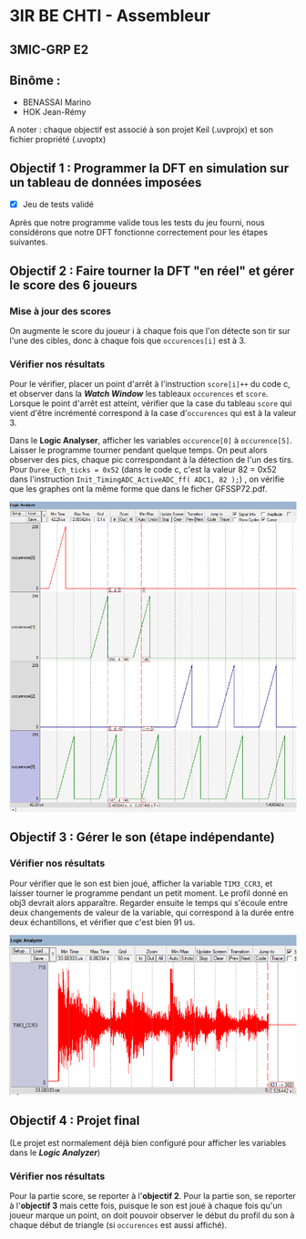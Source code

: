 


# 3IR BE CHTI - Assembleur
## 3MIC-GRP E2
## Binôme : 
  * BENASSAI Marino  
  * HOK Jean-Rémy  

A noter : chaque objectif est associé à son projet Keil (.uvprojx) et son fichier propriété (.uvoptx)

## Objectif 1 : Programmer la DFT en simulation sur un tableau de données imposées

- [x] Jeu de tests validé

Après que notre programme valide tous les tests du jeu fourni, nous considérons que notre DFT fonctionne correctement pour les étapes suivantes.

## Objectif 2 : Faire tourner la DFT "en réel" et gérer le score des 6 joueurs

### Mise à jour des scores

On augmente le score du joueur i à chaque fois que l'on détecte son tir sur l'une des cibles, donc à chaque fois que `occurences[i]` est à 3. 

### Vérifier nos résultats

Pour le vérifier, placer un point d'arrêt à l'instruction `score[i]++` du code c, et observer dans la ***Watch Window*** les tableaux `occurences` et `score`. Lorsque le point d'arrêt est atteint, vérifier que la case du tableau `score` qui vient d'être incrémenté correspond à la case d'`occurences` qui est à la valeur 3. 

Dans le **Logic Analyser**, afficher les variables `occurence[0]` à `occurence[5]`. Laisser le programme tourner pendant quelque temps. On peut alors observer des pics, chaque pic correspondant à la détection de l'un des tirs. Pour `Duree_Ech_ticks = 0x52` (dans le code c, c'est la valeur 82 = 0x52 dans l'instruction `Init_TimingADC_ActiveADC_ff( ADC1, 82 );`) , on vérifie que les graphes ont la même forme que dans le ficher GFSSP72.pdf.

![Occurences obtenues](https://github.com/PiKouri/3a-be-chti-3/blob/master/Screenshots/Occurences.png)

## Objectif 3 : Gérer le son (étape indépendante)

### Vérifier nos résultats

Pour vérifier que le son est bien joué, afficher la variable `TIM3_CCR3`, et laisser tourner le programme pendant un petit moment. Le profil donné en obj3 devrait alors apparaître. Regarder ensuite le temps qui s'écoule entre deux changements de valeur de la variable, qui correspond à la durée entre deux échantillons, et vérifier que c'est bien 91 us.

![Spectre du son obtenu](https://github.com/PiKouri/3a-be-chti-3/blob/master/Screenshots/LogicAnalyzer.png)

## Objectif 4 : Projet final

(Le projet est normalement déjà bien configuré pour afficher les variables dans le ***Logic Analyzer***)

### Vérifier nos résultats

Pour la partie score, se reporter à l'**objectif 2**. Pour la partie son, se reporter à l'**objectif 3** mais cette fois, puisque le son est joué à chaque fois qu'un joueur marque un point, on doit pouvoir observer le début du profil du son à chaque début de triangle (si `occurences` est aussi affiché).